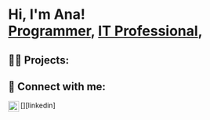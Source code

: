 <h1>Hi, I'm Ana! <br/><a href="https://github.com/acaweldon">Programmer</a>, <a href="https://www.linkedin.com/in/anaweldon/">IT Professional</a>, 

<h2>👨‍💻 Projects:</h2>

<h2> 🤳 Connect with me:</h2>
[<img align="left" alt="AnaWeldon | LinkedIn" width="22px" src="https://cdn.jsdelivr.net/npm/simple-icons@v3/icons/linkedin.svg" />][linkedin]



[linkedin]: https://linkedin.com/in/anaweldon

<!--
**acaweldon/acaweldon** is a ✨ _special_ ✨ repository because its `README.md` (this file) appears on your GitHub profile.
